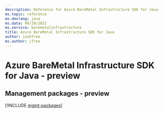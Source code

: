 ```yaml
---
description: Reference for Azure BareMetal Infrastructure SDK for Java
ms.topic: reference
ms.devlang: java
ms.data: 09/29/2022
ms.service: baremetalinfrastructure
title: Azure BareMetal Infrastructure SDK for Java
author: joshfree
ms.author: jfree
---
```

# Azure BareMetal Infrastructure SDK for Java - preview

## Management packages - preview
[!INCLUDE [mgmt-packages](baremetal-infrastructure-mgmt-index.md)]